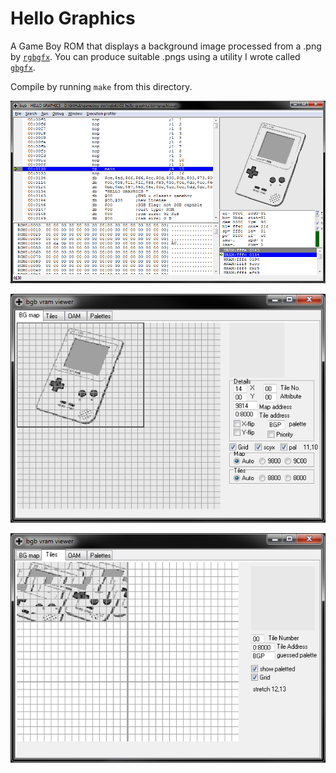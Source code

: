 # Hello Graphics
A Game Boy ROM that displays a background image processed from a .png by [`rgbgfx`](https://rednex.github.io/rgbds/rgbgfx.1.html). You can produce suitable .pngs using a utility I wrote called [`gbgfx`](https://github.com/taylus/gameboy-graphics).

Compile by running `make` from this directory.

![bgb running the ROM](screenshots/bgb_running_rom.png "bgb running the ROM")

![tilemap in bgb vram viewer](screenshots/vram_viewer_bgmap.png "tilemap in bgb vram viewer")

![tiles in bgb vram viewer](screenshots/vram_viewer_tiles.png "tiles in bgb vram viewer")
